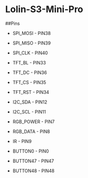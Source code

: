 # Lolin-S3-Mini-Pro

##Pins

- SPI_MOSI - PIN38
- SPI_MISO - PIN39
- SPI_CLK  - PIN40

- TFT_BL   - PIN33
- TFT_DC   - PIN36
- TFT_CS   - PIN35
- TFT_RST  - PIN34

- I2C_SDA  - PIN12
- I2C_SCL  - PIN11

- RGB_POWER - PIN7
- RGB_DATA  - PIN8

- IR       - PIN9

- BUTTON0  - PIN0
- BUTTON47 - PIN47
- BUTTON48 - PIN48
